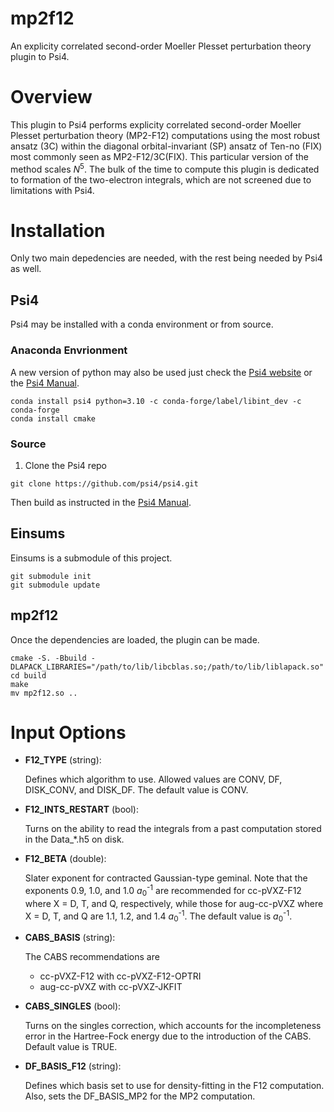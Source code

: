 # mp2f12
An explicity correlated second-order Moeller Plesset perturbation theory plugin to Psi4.

# Overview
This plugin to Psi4 performs explicity correlated second-order Moeller Plesset perturbation theory (MP2-F12) computations using the most robust ansatz (3C) within the diagonal orbital-invariant (SP) ansatz of Ten-no (FIX) most commonly seen as MP2-F12/3C(FIX). This particular version of the method scales _N_<sup>5</sup>. The bulk of the time to compute this plugin is dedicated to formation of the two-electron integrals, which are not screened due to limitations with Psi4.

# Installation
Only two main depedencies are needed, with the rest being needed by Psi4 as well.

## Psi4
Psi4 may be installed with a conda environment or from source.

### Anaconda Envrionment
A new version of python may also be used just check the [Psi4 website](https://psicode.org/) or the [Psi4 Manual](https://psicode.org/psi4manual/master/build_obtaining#conda-binary-package).
```
conda install psi4 python=3.10 -c conda-forge/label/libint_dev -c conda-forge
conda install cmake
```

### Source
1. Clone the Psi4 repo
```
git clone https://github.com/psi4/psi4.git
```
Then build as instructed in the [Psi4 Manual](https://psicode.org/psi4manual/master/build_planning).

## Einsums
Einsums is a submodule of this project.
```
git submodule init
git submodule update
```

## mp2f12
Once the dependencies are loaded, the plugin can be made.
```
cmake -S. -Bbuild -DLAPACK_LIBRARIES="/path/to/lib/libcblas.so;/path/to/lib/liblapack.so"
cd build
make
mv mp2f12.so ..
```

# Input Options
* **F12_TYPE** (string):
    
    Defines which algorithm to use. 
    Allowed values are CONV, DF, DISK_CONV, and DISK_DF. 
    The default value is CONV.

* **F12_INTS_RESTART** (bool):

    Turns on the ability to read the integrals from
    a past computation stored in the Data_*.h5 on disk.

* **F12_BETA** (double):
    
    Slater exponent for contracted Gaussian-type geminal.
    Note that the exponents 0.9, 1.0, and 1.0 <MATH>_a_<sub>0</sub><sup>-1</sup></MATH>
    are recommended for cc-pVXZ-F12 where X = D, T, and Q, respectively, while those for
    aug-cc-pVXZ where X = D, T, and Q are 1.1, 1.2, and 1.4 <MATH>_a_<sub>0</sub><sup>-1</sup></MATH>.
    The default value is <MATH>_a_<sub>0</sub><sup>-1</sup></MATH>.

* **CABS_BASIS** (string):

    The CABS recommendations are
    - cc-pVXZ-F12 with cc-pVXZ-F12-OPTRI
    - aug-cc-pVXZ with cc-pVXZ-JKFIT

* **CABS_SINGLES** (bool):

    Turns on the singles correction, which accounts for
    the incompleteness error in the Hartree-Fock energy
    due to the introduction of the CABS. 
    Default value is TRUE.

* **DF_BASIS_F12** (string):

    Defines which basis set to use for density-fitting
    in the F12 computation. Also, sets the DF_BASIS_MP2
    for the MP2 computation.


